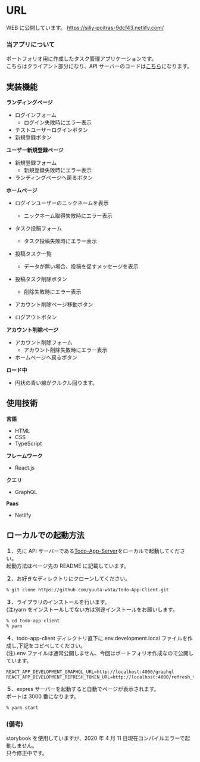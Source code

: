 # URL

WEB に公開しています。
https://silly-poitras-9dcf43.netlify.com/

### 当アプリについて

ポートフォリオ用に作成したタスク管理アプリケーションです。  
こちらはクライアント部分になり、API サーバーのコードは<a href="https://github.com/yuuta-wata/Todo-App-Server" alt="Todo-App-Server">こちら</a>になります。

## 実装機能

**ランディングページ**

- ログインフォーム
  - ログイン失敗時にエラー表示
- テストユーザーログインボタン
- 新規登録ボタン

**ユーザー新規登録ページ**

- 新規登録フォーム
  - 新規登録失敗時にエラー表示
- ランディングページへ戻るボタン

**ホームページ**

- ログインユーザーのニックネームを表示

  - ニックネーム取得失敗時にエラー表示

- タスク投稿フォーム

  - タスク投稿失敗時にエラー表示

- 投稿タスク一覧

  - データが無い場合、投稿を促すメッセージを表示

- 投稿タスク削除ボタン

  - 削除失敗時にエラー表示

- アカウント削除ページ移動ボタン
- ログアウトボタン

**アカウント削除ページ**

- アカウント削除フォーム
  - アカウント削除失敗時にエラー表示
- ホームページへ戻るボタン

**ロード中**

- 円状の青い線がクルクル回ります。

## 使用技術

**言語**

- HTML
- CSS
- TypeScript

**フレームワーク**

- React.js

**クエリ**

- GraphQL

**Paas**

- Netlify

## ローカルでの起動方法

**１**、先に API サーバーである<a href="https://github.com/yuuta-wata/Todo-App-Server" alt="Todo-App-Server">Todo-App-Server</a>をローカルで起動してください。  
起動方法はページ先の README に記載しています。

**２**、お好きなディレクトリにクローンしてください。

```bash
% git clone https://github.com/yuuta-wata/Todo-App-Client.git
```

**３**、ライプラリのインストールを行います。  
(注)yarn をインストールしてない方は別途インストールをお願いします。

```bash
% cd todo-app-client
% yarn
```

**４**、todo-app-client ディレクトリ直下に.env.development.local ファイルを作成し,下記をコピペしてください。  
(注).env ファイルは通常公開しません、今回はポートフォリオ作成なので公開しています。

```
REACT_APP_DEVELOPMENT_GRAPHQL_URL=http://localhost:4000/graphql
REACT_APP_DEVELOPMENT_REFRESH_TOKEN_URL=http://localhost:4000/refresh_token/

```

**５**、expres サーバーを起動すると自動でページが表示されます。  
ポートは 3000 番になります。

```bash
% yarn start
```

### (備考)

storybook を使用していますが、2020 年 4 月 11 日現在コンパイルエラーで起動しません。  
只今修正中です。

